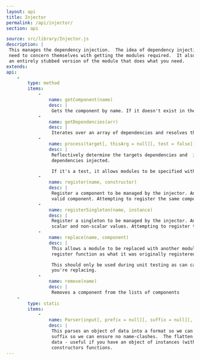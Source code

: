 ```yaml
---
layout: api
title: Injector
permalink: /api/injector/
section: api

source: src/library/Injector.js
description: |
 This manages the dependency injection.  The idea of dependency injection is so that, once set up, the developer doesn't
 need to concern themselves with getting the modules required.  It also means that testing is easier as you can passed
 an entirely stubbed version of the module that does what you need.
extends:
api:
    -
        type: method
        items:
            -
                name: getComponent(name)
                desc: |
                 Gets the component by name. If it doesn't exist in the registry, it returns `null`.
            -
                name: getDependencies(arr)
                desc: |
                 Iterates over an array of dependencies and resolves them. Will throw an error if it doesn't exist.
            -
                name: process(target[, thisArg = null][, test = false])
                desc: |
                 Reflectively determine the targets dependencies and  instantiate an instance of the target with all
                 dependencies injected.

                 If it's a test, it allows modules to be specified with an underscore at the start and end.
            -
                name: register(name, constructor)
                desc: |
                 Register a component to be managed by the injector. Anything that returns a constructor function is a
                 valid component. Attempting to register the same component multiple times will throw an error.
            -
                name: registerSingleton(name, instance)
                desc: |
                 Register a singleton to be managed by the injector. Anything anything can be a single element - both
                 scalar and non-scalar values. Attempting to register the same name multiple times will throw an error.
            -
                name: replace(name, component)
                desc: |
                 This allows a module to be replaced with another module. It will be re-registered with the same
                 register function as what it was originally registered with.

                 This should only be used during unit testing as can cause issues for modules dependent upon what
                 you're replacing.
            -
                name: remove(name)
                desc: |
                 Removes a component from the lists of components
    -
        type: static
        items:
            -
                name: Parser(input[, prefix = null][, suffix = null][, flatten = true])
                desc: |
                 This parses an object of data into a format so we can put into the injector.  It allows a prefix and
                 suffix so we can ensure no name-clashes.  The flatten option is there so you can avoid flattening the
                 data - useful if you have an object of instances (with attached methods) rather than an object of
                 constructors functions.
---
```


